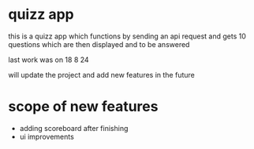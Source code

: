 # quizz app

this is a quizz app which functions by sending an api request and gets 10 questions which are then displayed and to be answered 

last work was on 18 8 24 

will update the project and add new features in the future

# scope of new features
- adding scoreboard after finishing
- ui improvements
